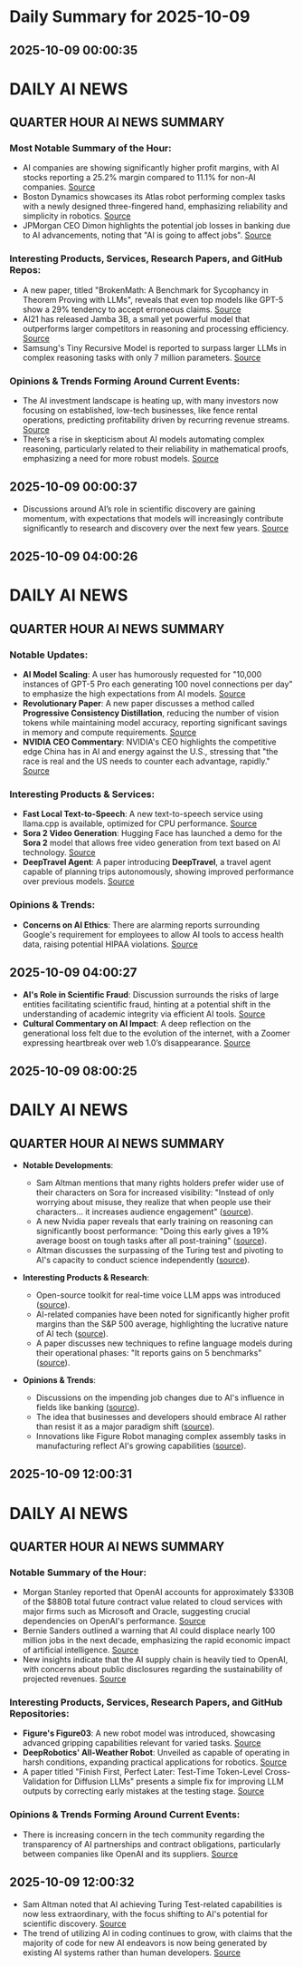 # Daily Summary for 2025-10-09

## 2025-10-09 00:00:35

# DAILY AI NEWS

## QUARTER HOUR AI NEWS SUMMARY

### Most Notable Summary of the Hour:
- AI companies are showing significantly higher profit margins, with AI stocks reporting a 25.2% margin compared to 11.1% for non-AI companies. [Source](https://x.com/i/web/status/1976073382224609441)
- Boston Dynamics showcases its Atlas robot performing complex tasks with a newly designed three-fingered hand, emphasizing reliability and simplicity in robotics. [Source](https://x.com/i/web/status/1976053370306842971)
- JPMorgan CEO Dimon highlights the potential job losses in banking due to AI advancements, noting that "AI is going to affect jobs". [Source](https://x.com/i/web/status/1976037045589123403)

### Interesting Products, Services, Research Papers, and GitHub Repos:
- A new paper, titled "BrokenMath: A Benchmark for Sycophancy in Theorem Proving with LLMs", reveals that even top models like GPT-5 show a 29% tendency to accept erroneous claims. [Source](https://x.com/i/web/status/1976063459147251989)
- AI21 has released Jamba 3B, a small yet powerful model that outperforms larger competitors in reasoning and processing efficiency. [Source](https://x.com/i/web/status/1976034896494854184)
- Samsung's Tiny Recursive Model is reported to surpass larger LLMs in complex reasoning tasks with only 7 million parameters. [Source](https://x.com/i/web/status/1976070329035522410)

### Opinions & Trends Forming Around Current Events:
- The AI investment landscape is heating up, with many investors now focusing on established, low-tech businesses, like fence rental operations, predicting profitability driven by recurring revenue streams. [Source](https://x.com/i/web/status/1976055776769367672)
- There’s a rise in skepticism about AI models automating complex reasoning, particularly related to their reliability in mathematical proofs, emphasizing a need for more robust models. [Source](https://x.com/i/web/status/1976063450662175167)

## 2025-10-09 00:00:37

- Discussions around AI’s role in scientific discovery are gaining momentum, with expectations that models will increasingly contribute significantly to research and discovery over the next few years. [Source](https://x.com/i/web/status/1976017746531058116)

## 2025-10-09 04:00:26

# DAILY AI NEWS

## QUARTER HOUR AI NEWS SUMMARY

### Notable Updates:
- **AI Model Scaling**: A user has humorously requested for "10,000 instances of GPT-5 Pro each generating 100 novel connections per day" to emphasize the high expectations from AI models. [Source](https://x.com/i/web/status/1976132154066399494)
- **Revolutionary Paper**: A new paper discusses a method called **Progressive Consistency Distillation**, reducing the number of vision tokens while maintaining model accuracy, reporting significant savings in memory and compute requirements. [Source](https://x.com/i/web/status/1976130247079985394)
- **NVIDIA CEO Commentary**: NVIDIA's CEO highlights the competitive edge China has in AI and energy against the U.S., stressing that "the race is real and the US needs to counter each advantage, rapidly." [Source](https://x.com/i/web/status/1976113781009940762)

### Interesting Products & Services:
- **Fast Local Text-to-Speech**: A new text-to-speech service using llama.cpp is available, optimized for CPU performance. [Source](https://x.com/i/web/status/1976129797433524684)
- **Sora 2 Video Generation**: Hugging Face has launched a demo for the **Sora 2** model that allows free video generation from text based on AI technology. [Source](https://x.com/i/web/status/1976096764781646028)
- **DeepTravel Agent**: A paper introducing **DeepTravel**, a travel agent capable of planning trips autonomously, showing improved performance over previous models. [Source](https://x.com/i/web/status/1976099041781088319)

### Opinions & Trends:
- **Concerns on AI Ethics**: There are alarming reports surrounding Google's requirement for employees to allow AI tools to access health data, raising potential HIPAA violations. [Source](https://x.com/i/web/status/1976116673410486651)

## 2025-10-09 04:00:27

- **AI's Role in Scientific Fraud**: Discussion surrounds the risks of large entities facilitating scientific fraud, hinting at a potential shift in the understanding of academic integrity via efficient AI tools. [Source](https://x.com/i/web/status/1976105628318961922) 
- **Cultural Commentary on AI Impact**: A deep reflection on the generational loss felt due to the evolution of the internet, with a Zoomer expressing heartbreak over web 1.0’s disappearance. [Source](https://x.com/i/web/status/1976107079086792776)

## 2025-10-09 08:00:25

# DAILY AI NEWS

## QUARTER HOUR AI NEWS SUMMARY

- **Notable Developments**:
  - Sam Altman mentions that many rights holders prefer wider use of their characters on Sora for increased visibility: "Instead of only worrying about misuse, they realize that when people use their characters... it increases audience engagement" ([source](https://x.com/i/web/status/1976195935970488652)).
  - A new Nvidia paper reveals that early training on reasoning can significantly boost performance: "Doing this early gives a 19% average boost on tough tasks after all post-training" ([source](https://x.com/i/web/status/1976193161748959730)).
  - Altman discusses the surpassing of the Turing test and pivoting to AI's capacity to conduct science independently ([source](https://x.com/i/web/status/1976192030977249505)).

- **Interesting Products & Research**:
  - Open-source toolkit for real-time voice LLM apps was introduced ([source](https://x.com/i/web/status/1976191102093795532)).
  - AI-related companies have been noted for significantly higher profit margins than the S&P 500 average, highlighting the lucrative nature of AI tech ([source](https://x.com/i/web/status/1976183588191412580)).
  - A paper discusses new techniques to refine language models during their operational phases: "It reports gains on 5 benchmarks" ([source](https://x.com/i/web/status/1976177558921281972)).

- **Opinions & Trends**:
  - Discussions on the impending job changes due to AI's influence in fields like banking ([source](https://x.com/i/web/status/1976190748467814899)).
  - The idea that businesses and developers should embrace AI rather than resist it as a major paradigm shift ([source](https://x.com/i/web/status/1976179332910547171)).
  - Innovations like Figure Robot managing complex assembly tasks in manufacturing reflect AI's growing capabilities ([source](https://x.com/i/web/status/1976151755256889757)).

## 2025-10-09 12:00:31

# DAILY AI NEWS

## QUARTER HOUR AI NEWS SUMMARY

### Notable Summary of the Hour:
- Morgan Stanley reported that OpenAI accounts for approximately $330B of the $880B total future contract value related to cloud services with major firms such as Microsoft and Oracle, suggesting crucial dependencies on OpenAI's performance. [Source](https://x.com/i/web/status/1976253863586926671)
- Bernie Sanders outlined a warning that AI could displace nearly 100 million jobs in the next decade, emphasizing the rapid economic impact of artificial intelligence. [Source](https://x.com/i/web/status/1976199501330133057)
- New insights indicate that the AI supply chain is heavily tied to OpenAI, with concerns about public disclosures regarding the sustainability of projected revenues. [Source](https://x.com/i/web/status/1976253863586926671)

### Interesting Products, Services, Research Papers, and GitHub Repositories:
- **Figure's Figure03**: A new robot model was introduced, showcasing advanced gripping capabilities relevant for varied tasks. [Source](https://x.com/i/web/status/1976238208460480785)
- **DeepRobotics' All-Weather Robot**: Unveiled as capable of operating in harsh conditions, expanding practical applications for robotics. [Source](https://x.com/i/web/status/1976233409073774710)
- A paper titled "Finish First, Perfect Later: Test-Time Token-Level Cross-Validation for Diffusion LLMs" presents a simple fix for improving LLM outputs by correcting early mistakes at the testing stage. [Source](https://x.com/i/web/status/1976177558921281972)

### Opinions & Trends Forming Around Current Events:
- There is increasing concern in the tech community regarding the transparency of AI partnerships and contract obligations, particularly between companies like OpenAI and its suppliers. [Source](https://x.com/i/web/status/1976253863586926671)

## 2025-10-09 12:00:32

- Sam Altman noted that AI achieving Turing Test-related capabilities is now less extraordinary, with the focus shifting to AI's potential for scientific discovery. [Source](https://x.com/i/web/status/1976192030977249505)
- The trend of utilizing AI in coding continues to grow, with claims that the majority of code for new AI endeavors is now being generated by existing AI systems rather than human developers. [Source](https://x.com/i/web/status/1976227393111998670)

